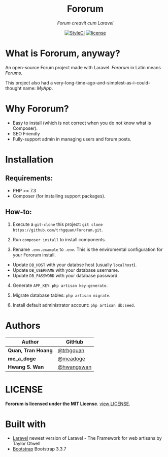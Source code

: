 <h1 align="center">Fororum</h1>
<p align="center">
  <i>Forum creavit cum Laravel</i>
</p>
<p align="center">
  <a href="https://github.styleci.io/repos/134251696"><img src="https://github.styleci.io/repos/134251696/shield?style=square" alt="StyleCI"></a>
  <a href="https://github.com/trhgquan/Fororum/blob/master/LICENSE"><img src="https://img.shields.io/badge/License-MIT-yellow.svg" alt="license"></a>
</p>

# What is Fororum, anyway?
An open-source Forum project made with Laravel. _Fororum_ in Latin means _Forums_.

This project also had a very-long-time-ago-and-simplest-as-i-could-thought name: _MyApp_.

# Why Fororum?
- Easy to install (which is not correct when you do not know what is Composer).
- SEO Friendly
- Fully-support admin in managing users and forum posts.

# Installation
## Requirements:
- PHP >= 7.3
- Composer (for installing support packages).

## How-to:
1. Execute a `git-clone` this project: `git clone https://github.com/trhgquan/Fororum.git`.

2. Run `composer install` to install components.

3. Rename `.env.example` to `.env`. This is the enviromental configuration for your Fororum install.
  - Update `DB_HOST` with your databse host (usually `localhost`).
  - Update `DB_USERNAME` with your database username.
  - Update `DB_PASSWORD` with your database password.

4. Generate `APP_KEY`: `php artisan key:generate`.

5. Migrate database tables: `php artisan migrate`.

6. Install default administrator account: `php artisan db:seed`.  

# Authors
|Author              |GitHub                                    |
|--------------------|------------------------------------------|
|**Quan, Tran Hoang**|[@trhgquan](https://github.com/trhgquan)  |
|**me_a_doge**       |[@meadoge](https://github.com/meadoge)    |
|**Hwang S. Wan**    |[@hwangswan](https://github.com/hwangswan)|

# LICENSE
__Fororum is licensed under the MIT License__. [view LICENSE](https://github.com/trhgquan/Fororum/blob/master/LICENSE).

# Built with
* [Laravel](https://laravel.com) newest version of Laravel - The Framework for web artisans by Taylor Otwell
* [Bootstrap](https://getbootstrap.com) Bootstrap 3.3.7
